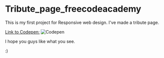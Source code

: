 # Tribute_page_freecodeacademy

<p>This is my first project for Responsive web design.
I've made a tribute page.</p>

[Link to Codepen:](https://codepen.io/shrutikdev/pen/KKMBXWW) 
![Codepen](https://img.favpng.com/13/19/12/computer-icons-scalable-vector-graphics-portable-network-graphics-codepen-png-favpng-T8NcxG8PN1La2ZkBAEwXK3Niq.jpg?thumbnail)

<p>I hope you guys like what you see.</p>

:)
